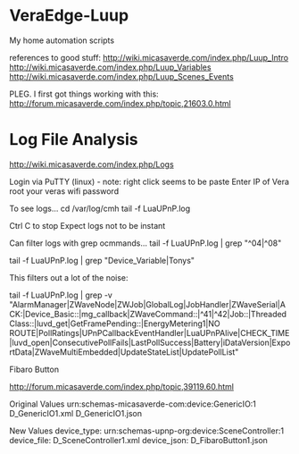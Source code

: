 # VeraEdge-Luup
My home automation scripts

references to good stuff:
http://wiki.micasaverde.com/index.php/Luup_Intro 
http://wiki.micasaverde.com/index.php/Luup_Variables
http://wiki.micasaverde.com/index.php/Luup_Scenes_Events 

PLEG. I first got things working with this:
http://forum.micasaverde.com/index.php/topic,21603.0.html 

Log File Analysis
==================
http://wiki.micasaverde.com/index.php/Logs 

Login via PuTTY (linux) - note: right click seems to be paste
Enter IP of Vera
root
your veras wifi password

To see logs...
cd /var/log/cmh
tail -f LuaUPnP.log

Ctrl C to stop
Expect logs not to be instant

Can filter logs with grep ocmmands...
tail -f LuaUPnP.log | grep "^04\|^08"

tail -f LuaUPnP.log | grep "Device_Variable\|Tonys"

This filters out a lot of the noise:

tail -f LuaUPnP.log | grep -v "AlarmManager\|ZWaveNode\|ZWJob\|GlobalLog\|JobHandler\|ZWaveSerial\|ACK:\|Device_Basic::\|mg\_callback\|ZWaveCommand::\|^41\|^42\|Job::\|ThreadedClass::\|luvd\_get\|GetFramePending::\|EnergyMetering1\|NO ROUTE\|PollRatings\|UPnPCallbackEventHandler\|LuaUPnPAlive\|CHECK\_TIME\|luvd\_open\|ConsecutivePollFails\|LastPollSuccess\|Battery\|iDataVersion\|ExportData\|ZWaveMultiEmbedded\|UpdateStateList\|UpdatePollList"

Fibaro Button

http://forum.micasaverde.com/index.php/topic,39119.60.html

Original Values
urn:schemas-micasaverde-com:device:GenericIO:1
D_GenericIO1.xml
D_GenericIO1.json

New Values
device_type: urn:schemas-upnp-org:device:SceneController:1
device_file: D_SceneController1.xml
device_json: D_FibaroButton1.json
